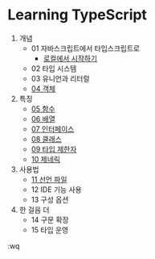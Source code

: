 
# Learning TypeScript

1. 개념
    * 01 자바스크립트에서 타입스크립트로
        * [로컬에서 시작하기](ch-01/sect-5/README.md)
    * 02 타입 시스템
    * 03 유니언과 리터럴
    * [04 객체](ex-04.ts)
1. 특징
    * [05 함수](ex-05.ts)
    * [06 배열](ex-06.ts)
    * [07 인터페이스](ex-07.ts)
    * [08 클래스](ex-08.ts)
    * [09 타입 제한자](ex-09.ts)
    * [10 제네릭](ex-10.ts)
1. 사용법
    * [11 선언 파일](ch-11/README.md)
    * 12 IDE 기능 사용
    * 13 구성 옵션
1. 한 걸음 더
    * 14 구문 확장
    * 15 타입 운영

:wq